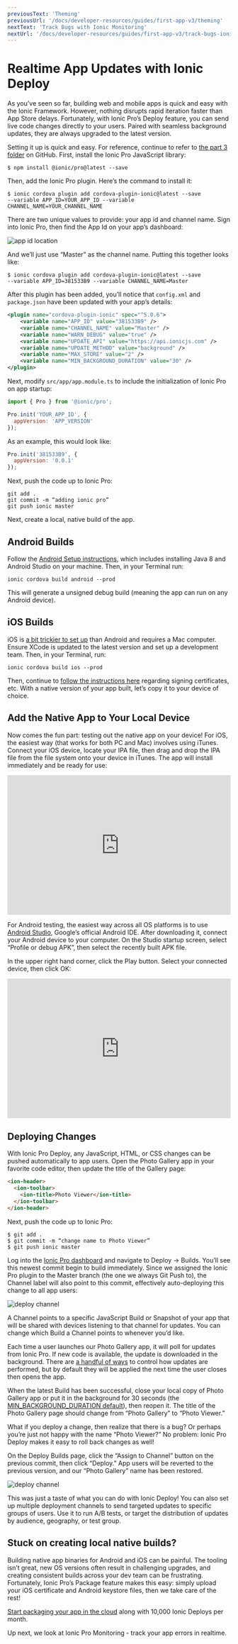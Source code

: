 ```yaml
---
previousText: 'Theming'
previousUrl: '/docs/developer-resources/guides/first-app-v3/theming'
nextText: 'Track Bugs with Ionic Monitoring'
nextUrl: '/docs/developer-resources/guides/first-app-v3/track-bugs-ionic-monitoring'
---
```


# Realtime App Updates with Ionic Deploy

As you’ve seen so far, building web and mobile apps is quick and easy with the Ionic Framework. However, nothing disrupts rapid iteration faster than App Store delays. Fortunately, with Ionic Pro’s Deploy feature, you can send live code changes directly to your users. Paired with seamless background updates, they are always upgraded to the latest version.

Setting it up is quick and easy. For reference, continue to refer to [the part 3 folder](https://github.com/ionic-team/photo-gallery-tutorial-ionic3/tree/master/part3) on GitHub. First, install the Ionic Pro JavaScript library:

```shell
$ npm install @ionic/pro@latest --save
```

Then, add the Ionic Pro plugin. Here’s the command to install it:

```shell
$ ionic cordova plugin add cordova-plugin-ionic@latest --save
--variable APP_ID=YOUR_APP_ID --variable CHANNEL_NAME=YOUR_CHANNEL_NAME
```

There are two unique values to provide: your app id and channel name. Sign into Ionic Pro, then find the App Id on your app’s dashboard:

![app id location](/docs/assets/img/guides/first-app-v3/app-id-location.png)

And we’ll just use “Master” as the channel name. Putting this together looks like:

```shell
$ ionic cordova plugin add cordova-plugin-ionic@latest --save
--variable APP_ID=381533B9 --variable CHANNEL_NAME=Master
```

After this plugin has been added, you’ll notice that `config.xml` and `package.json` have been updated with your app’s details:

```xml
<plugin name="cordova-plugin-ionic" spec="^5.0.6">
    <variable name="APP_ID" value="381533B9" />
    <variable name="CHANNEL_NAME" value="Master" />
    <variable name="WARN_DEBUG" value="true" />
    <variable name="UPDATE_API" value="https://api.ionicjs.com" />
    <variable name="UPDATE_METHOD" value="background" />
    <variable name="MAX_STORE" value="2" />
    <variable name="MIN_BACKGROUND_DURATION" value="30" />
</plugin>
```

Next, modify `src/app/app.module.ts` to include the initialization of Ionic Pro on app startup:

```javascript
import { Pro } from '@ionic/pro';

Pro.init('YOUR_APP_ID', {
  appVersion: 'APP_VERSION'
});
```

As an example, this would look like:

```javascript
Pro.init('381533B9', {
  appVersion: '0.0.1'
});
```

Next, push the code up to Ionic Pro:

```shell
git add .
git commit -m “adding ionic pro”
git push ionic master
```

Next, create a local, native build of the app.

## Android Builds
Follow the [Android Setup instructions](/docs/installation/android), which includes installing Java 8 and Android Studio on your machine. Then, in your Terminal run:

```shell
ionic cordova build android --prod
```

This will generate a unsigned debug build (meaning the app can run on any Android device).

## iOS Builds
iOS is [a bit trickier to set up](/docs/installation/ios) than Android and requires a Mac computer. Ensure XCode is updated to the latest version and set up a development team. Then, in your Terminal, run:

```shell
ionic cordova build ios --prod
```

Then, continue to [follow the instructions here](/docs/deploying/app-store) regarding signing certificates, etc. With a native version of your app built, let’s copy it to your device of choice.

## Add the Native App to Your Local Device
Now comes the fun part: testing out the native app on your device! For iOS, the easiest way (that works for both PC and Mac) involves using iTunes. Connect your iOS device, locate your IPA file, then drag and drop the IPA file from the file system onto your device in iTunes. The app will install immediately and be ready for use:

<div class="wistia_responsive_padding" style="padding:62.5% 0 0 0;position:relative;"><div class="wistia_responsive_wrapper" style="height:100%;left:0;position:absolute;top:0;width:100%;"><iframe src="https://fast.wistia.net/embed/iframe/s5v4fujv7w?videoFoam=true" title="Wistia video player" allowtransparency="true" frameborder="0" scrolling="no" class="wistia_embed" name="wistia_embed" allowfullscreen mozallowfullscreen webkitallowfullscreen oallowfullscreen msallowfullscreen width="100%" height="100%"></iframe></div></div>
<script src="https://fast.wistia.net/assets/external/E-v1.js" async></script>

For Android testing, the easiest way across all OS platforms is to use [Android Studio](https://developer.android.com/studio/), Google’s official Android IDE. After downloading it, connect your Android device to your computer. On the Studio startup screen, select “Profile or debug APK”, then select the recently built APK file.

In the upper right hand corner, click the Play button. Select your connected device, then click OK:

<div class="wistia_responsive_padding" style="padding:62.5% 0 0 0;position:relative;"><div class="wistia_responsive_wrapper" style="height:100%;left:0;position:absolute;top:0;width:100%;"><iframe src="https://fast.wistia.net/embed/iframe/b2ys5v4sno?videoFoam=true" title="Wistia video player" allowtransparency="true" frameborder="0" scrolling="no" class="wistia_embed" name="wistia_embed" allowfullscreen mozallowfullscreen webkitallowfullscreen oallowfullscreen msallowfullscreen width="100%" height="100%"></iframe></div></div>
<script src="https://fast.wistia.net/assets/external/E-v1.js" async></script>

## Deploying Changes
With Ionic Pro Deploy, any JavaScript, HTML, or CSS changes can be pushed automatically to app users. Open the Photo Gallery app in your favorite code editor, then update the title of the Gallery page:

```html
<ion-header>
  <ion-toolbar>
    <ion-title>Photo Viewer</ion-title>
  </ion-toolbar>
</ion-header>
```

Next, push the code up to Ionic Pro:

```shell
$ git add .
$ git commit -m “change name to Photo Viewer”
$ git push ionic master
```

Log into the [Ionic Pro dashboard](https://dashboard.ionicframework.com) and navigate to Deploy -> Builds. You’ll see this newest commit begin to build immediately. Since we assigned the Ionic Pro plugin to the Master branch (the one we always Git Push to), the Channel label will also point to this commit, effectively auto-deploying this change to all app users:

![deploy channel](/docs/assets/img/guides/first-app-v3/deploy-channel.png)

A Channel points to a specific JavaScript Build or Snapshot of your app that will be shared with devices listening to that channel for updates. You can change which Build a Channel points to whenever you’d like.

Each time a user launches our Photo Gallery app, it will poll for updates from Ionic Pro. If new code is available, the update is downloaded in the background. There are [a handful of ways](/docs/pro/deploy/api/#update_method) to control how updates are performed, but by default they will be applied the next time the user closes then opens the app.

When the latest Build has been successful, close your local copy of Photo Gallery app or put it in the background for 30 seconds (the [MIN_BACKGROUND_DURATION default](/docs/pro/deploy/api/#min_background_duration)), then reopen it. The title of the Photo Gallery page should change from “Photo Gallery” to “Photo Viewer.”

What if you deploy a change, then realize that there is a bug? Or perhaps you’re just not happy with the name “Photo Viewer?” No problem: Ionic Pro Deploy makes it easy to roll back changes as well!

On the Deploy Builds page, click the “Assign to Channel” button on the previous commit, then click “Deploy.”  App users will be reverted to the previous version, and our “Photo Gallery” name has been restored.

![deploy channel](/docs/assets/img/guides/first-app-v3/deploy-revertChange.png)

This was just a taste of what you can do with Ionic Deploy! You can also set up multiple deployment channels to send targeted updates to specific groups of users. Use it to run A/B tests, or target the distribution of updates by audience, geography, or test group.

## Stuck on creating local native builds?

Building native app binaries for Android and iOS can be painful. The tooling isn’t great, new OS versions often result in challenging upgrades, and creating consistent builds across your dev team can be frustrating. Fortunately, Ionic Pro’s Package feature makes this easy: simply upload your iOS certificate and Android keystore files, then we take care of the rest!

[Start packaging your app in the cloud](https://dashboard.ionicframework.com/settings/billing) along with 10,000 Ionic Deploys per month.

Up next, we look at Ionic Pro Monitoring - track your app errors in realtime.